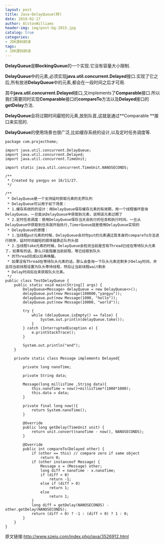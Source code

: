 ```yaml
---
layout: post
title: Java-DelayQueue(转)
date: 2019-02-17
author: AlstonWilliams
header-img: img/post-bg-2015.jpg
catalog: true
categories:
- JDK源码研读
tags:
- JDK源码研读
---
```

**DelayQueue**是**BlockingQueue**的一个实现.它没有容量大小限制.

**DelayQueue**中的元素,必须实现**java.util.concurrent.Delayed**接口.实现了它之后,所有放进**DelayQueue**中的元素,都会在一段时间之后才可用.

其中**java.util.concurrent.Delayed**接口,又implements了**Comparable**接口.所以我们需要同时实现**Comparable**接口的**compareTo**方法以及**Delayed**接口的**getDelay**方法.

**DelayQueue**会将过期时间最短的元素,放到队首,这就是通过**Comparable **接口来实现的.

**DelayQueue**的使用场景也很广泛,比如缓存系统的设计,以及定时任务调度等.

~~~~
package com.projecthome;

import java.util.concurrent.DelayQueue;
import java.util.concurrent.Delayed;
import java.util.concurrent.TimeUnit;

import static java.util.concurrent.TimeUnit.NANOSECONDS;

/**
 * Created by yangyu on 16/11/27.
 */

/**
 * DelayQueue是一个支持延时获取元素的无界队列
 * DelayQueue可以用于如下场景：
 * 1.缓存系统的的设计：用DelayQueue保存缓存元素的有效期，用一个线程循环查询DelayQueue，一旦能从DelayQueue中获取到元素，说明该元素过期了
 * 2.定时任务调度：使用DelayQueue保存当天会执行的任务和执行时间，一旦从DelayQueue中获取到任务就开始执行,TimerQueue就是使用DelayQueue实现的
 * DelayQueue的原理：
 * 1.当线程put元素的时候，DelayQueue会对你put的元素通过其本身的compareTo方法进行排序，延时时间越短的顺序越靠近队列头部
 * 2.当线程take元素的时候，DelayQueue会检测当前是否有Thread已经在等待队头元素了，如果有的话，那么只能阻塞当前前程，等已经取到队头
 * 的Thread完成以后再唤醒。
 * 如果没有Thread在等待队头元素的话，那么会查询一下队头元素还剩多少Delay时间，并且将当前线程设置为队头等待线程，然后让当前线程wait剩余
 * Delay时间后在来获取队头元素。
 */
public class TestDelayQueue {
    public static void main(String[] args) {
        DelayQueue<Message> delayQueue = new DelayQueue<>();
        delayQueue.put(new Message(100000,"yangyu"));
        delayQueue.put(new Message(1000, "hello"));
        delayQueue.put(new Message(10000, "world"));

        try {
            while (delayQueue.isEmpty() == false) {
                System.out.println(delayQueue.take());
            }
        } catch (InterruptedException e) {
            e.printStackTrace();
        }

        System.out.println("end");
    }

    private static class Message implements Delayed{

        private long nanoTime;

        private String data;

        Message(long millisTime ,String data){
            this.nanoTime = now()+millisTime*(1000*1000);
            this.data = data;
        }

        private final long now(){
            return System.nanoTime();
        }

        @Override
        public long getDelay(TimeUnit unit) {
            return unit.convert(nanoTime - now(), NANOSECONDS);
        }

        @Override
        public int compareTo(Delayed other) {
            if (other == this) // compare zero if same object
                return 0;
            if (other instanceof Message) {
                Message x = (Message) other;
                long diff = nanoTime - x.nanoTime;
                if (diff < 0)
                    return -1;
                else if (diff > 0)
                    return 1;
                else
                    return 1;
            }
            long diff = getDelay(NANOSECONDS) - other.getDelay(NANOSECONDS);
            return (diff < 0) ? -1 : (diff > 0) ? 1 : 0;
        }
    }
}
~~~~

原文链接:http://www.szeju.com/index.php/java/3526912.html
